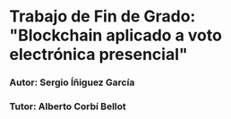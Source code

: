 # Trabajo de Fin de Grado: "Blockchain aplicado a voto electrónica presencial"

### Autor: Sergio Íñiguez García
### Tutor: Alberto Corbí Bellot
